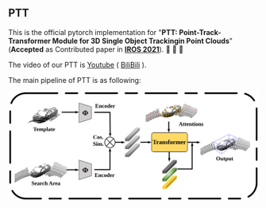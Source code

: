 ## PTT

This is the official pytorch implementation for "**PTT: Point-Track-Transformer Module for 3D Single Object Trackingin Point Clouds**"(**Accepted** as Contributed paper in **[IROS 2021](https://www.iros2021.org/)**).  :star2: :star2: :star2:

The video of our PTT is [Youtube](https://youtu.be/Cajj6iHFvrc) ( [BiliBili](https://www.bilibili.com/video/BV1mf4y1s7so?from=search&seid=17663681146498147644) ).

The main pipeline of PTT is as following:

<img src="docs/pipeline.svg" alt="main-pipeline"  />

